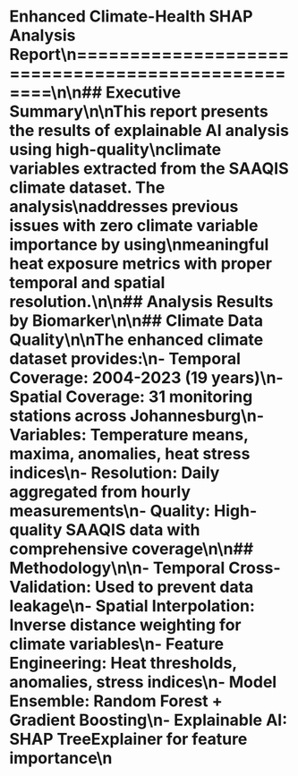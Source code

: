 # Enhanced Climate-Health SHAP Analysis Report\n==================================================\n\n## Executive Summary\n\nThis report presents the results of explainable AI analysis using high-quality\nclimate variables extracted from the SAAQIS climate dataset. The analysis\naddresses previous issues with zero climate variable importance by using\nmeaningful heat exposure metrics with proper temporal and spatial resolution.\n\n## Analysis Results by Biomarker\n\n## Climate Data Quality\n\nThe enhanced climate dataset provides:\n- **Temporal Coverage**: 2004-2023 (19 years)\n- **Spatial Coverage**: 31 monitoring stations across Johannesburg\n- **Variables**: Temperature means, maxima, anomalies, heat stress indices\n- **Resolution**: Daily aggregated from hourly measurements\n- **Quality**: High-quality SAAQIS data with comprehensive coverage\n\n## Methodology\n\n- **Temporal Cross-Validation**: Used to prevent data leakage\n- **Spatial Interpolation**: Inverse distance weighting for climate variables\n- **Feature Engineering**: Heat thresholds, anomalies, stress indices\n- **Model Ensemble**: Random Forest + Gradient Boosting\n- **Explainable AI**: SHAP TreeExplainer for feature importance\n